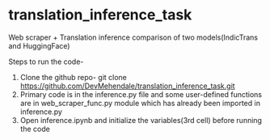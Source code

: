 # translation_inference_task
Web scraper + Translation inference comparison of two models(IndicTrans and HuggingFace)


Steps to run the code-
1)	Clone the github repo-
git clone https://github.com/DevMehendale/translation_inference_task.git
2)	Primary code is in the inference.py file and some user-defined functions are in web_scraper_func.py module which has already been imported in inference.py
3)	Open inference.ipynb and initialize the variables(3rd cell) before running the code
